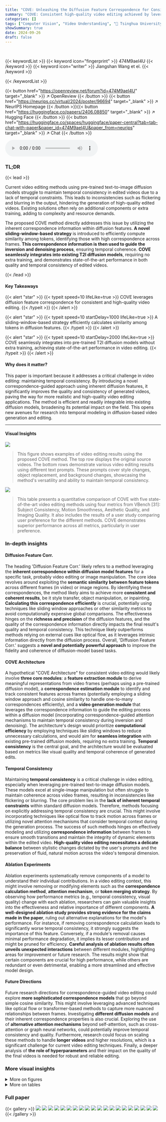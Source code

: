 ```yaml
---
title: "COVE: Unleashing the Diffusion Feature Correspondence for Consistent Video Editing"
summary: "COVE: Consistent high-quality video editing achieved by leveraging diffusion feature correspondence for temporal consistency."
categories: []
tags: ["Computer Vision", "Video Understanding", "🏢 Tsinghua University",]
showSummary: true
date: 2024-09-26
draft: false
---
```


<br>

{{< keywordList >}}
{{< keyword icon="fingerprint" >}} 474M9aeI4U {{< /keyword >}}
{{< keyword icon="writer" >}} Jiangshan Wang et el. {{< /keyword >}}
 
{{< /keywordList >}}

{{< button href="https://openreview.net/forum?id=474M9aeI4U" target="_blank" >}}
↗ OpenReview
{{< /button >}}
{{< button href="https://neurips.cc/virtual/2024/poster/96694" target="_blank" >}}
↗ NeurIPS Homepage
{{< /button >}}{{< button href="https://huggingface.co/papers/2406.08850" target="_blank" >}}
↗ Hugging Face
{{< /button >}}
{{< button href="https://huggingface.co/spaces/huggingface/paper-central?tab=tab-chat-with-paper&paper_id=474M9aeI4U&paper_from=neurips" target="_blank" >}}
↗ Chat
{{< /button >}}



<audio controls>
    <source src="https://ai-paper-reviewer.com/474M9aeI4U/podcast.wav" type="audio/wav">
    Your browser does not support the audio element.
</audio>


### TL;DR


{{< lead >}}

Current video editing methods using pre-trained text-to-image diffusion models struggle to maintain temporal consistency in edited videos due to a lack of temporal constraints.  This leads to inconsistencies such as flickering and blurring in the output, hindering the generation of high-quality edited videos.  Existing solutions often rely on additional components or extra training, adding to complexity and resource demands.



The proposed COVE method directly addresses this issue by utilizing the inherent correspondence information within diffusion features. **A novel sliding-window-based strategy** is introduced to efficiently compute similarity among tokens, identifying those with high correspondence across frames.  **This correspondence information is then used to guide the inversion and denoising process**, ensuring temporal coherence. **COVE seamlessly integrates into existing T2I diffusion models**, requiring no extra training, and demonstrates state-of-the-art performance in both quality and temporal consistency of edited videos.

{{< /lead >}}


#### Key Takeaways

{{< alert "star" >}}
{{< typeit speed=10 lifeLike=true >}} COVE leverages diffusion feature correspondence for consistent and high-quality video editing. {{< /typeit >}}
{{< /alert >}}

{{< alert "star" >}}
{{< typeit speed=10 startDelay=1000 lifeLike=true >}} A sliding-window-based strategy efficiently calculates similarity among tokens in diffusion features. {{< /typeit >}}
{{< /alert >}}

{{< alert "star" >}}
{{< typeit speed=10 startDelay=2000 lifeLike=true >}} COVE seamlessly integrates into pre-trained T2I diffusion models without extra training, achieving state-of-the-art performance in video editing. {{< /typeit >}}
{{< /alert >}}

#### Why does it matter?
This paper is important because it addresses a critical challenge in video editing: maintaining temporal consistency. By introducing a novel correspondence-guided approach using inherent diffusion features, it significantly improves the quality and consistency of generated videos, paving the way for more realistic and high-quality video editing applications.  The method is efficient and readily integrable into existing diffusion models, broadening its potential impact on the field. This opens new avenues for research into temporal modeling in diffusion-based video generation and editing.

------
#### Visual Insights



![](https://ai-paper-reviewer.com/474M9aeI4U/figures_0_1.jpg)

> This figure shows examples of video editing results using the proposed COVE method.  The top row displays the original source videos.  The bottom rows demonstrate various video editing results using different text prompts.  These prompts cover style changes, object replacement, and background changes, showcasing the method's versatility and ability to maintain temporal consistency.





![](https://ai-paper-reviewer.com/474M9aeI4U/tables_8_1.jpg)

> This table presents a quantitative comparison of COVE with five state-of-the-art video editing methods using four metrics from VBench [31]: Subject Consistency, Motion Smoothness, Aesthetic Quality, and Imaging Quality.  It also includes the results of a user study comparing user preference for the different methods.  COVE demonstrates superior performance across all metrics, particularly in user preference.





### In-depth insights


#### Diffusion Feature Corr.
The heading 'Diffusion Feature Corr.' likely refers to a method leveraging the **inherent correspondence within diffusion model features** for a specific task, probably video editing or image manipulation.  The core idea revolves around exploiting the **semantic similarity between feature tokens** across different frames (in video) or image regions. By identifying these correspondences, the method likely aims to achieve more **consistent and coherent results**, be it style transfer, object manipulation, or inpainting.  **Calculating this correspondence efficiently** is crucial, potentially using techniques like sliding window approaches or other similarity metrics to avoid computationally expensive global comparisons.  The effectiveness hinges on the **richness and precision** of the diffusion features, and the quality of the correspondence information directly impacts the final result's quality and temporal consistency. This technique likely outperforms methods relying on external cues like optical flow, as it leverages intrinsic information directly from the diffusion process.  Overall, 'Diffusion Feature Corr.' suggests a **novel and potentially powerful approach** to improve the fidelity and coherence of diffusion-model based tasks. 

#### COVE Architecture
A hypothetical "COVE Architecture" for consistent video editing would likely involve **three core modules**: a **feature extraction module** to derive meaningful representations from video frames (perhaps using a pre-trained diffusion model), a **correspondence estimation module** to identify and track consistent features across frames (potentially employing a sliding window approach and cosine similarity to handle one-to-many correspondences efficiently), and a **video generation module** that leverages the correspondence information to guide the editing process within a diffusion model (incorporating correspondence-guided attention mechanisms to maintain temporal consistency during inversion and denoising).  The architecture's design would prioritize **computational efficiency** by employing techniques like sliding windows to reduce unnecessary calculations, and would aim for **seamless integration** with existing pre-trained diffusion models, requiring no extra training.  **Temporal consistency** is the central goal, and the architecture would be evaluated based on metrics like visual quality and temporal coherence of generated edits.

#### Temporal Consistency
Maintaining **temporal consistency** is a critical challenge in video editing, especially when leveraging pre-trained text-to-image diffusion models.  These models excel at single-image manipulation but often struggle to maintain coherence across video frames, resulting in inconsistencies like flickering or blurring.  The core problem lies in the **lack of inherent temporal constraints** within standard diffusion models.  Therefore, methods focusing on explicitly addressing temporal consistency are crucial. This might involve incorporating techniques like optical flow to track motion across frames or utilizing novel attention mechanisms that consider temporal context during the generation process. The success of such methods hinges on effectively modeling and utilizing **correspondence information** between frames to ensure smooth transitions and maintain the integrity of dynamic elements within the edited video. **High-quality video editing necessitates a delicate balance** between stylistic changes dictated by the user's prompts and the preservation of fluid, natural motion across the video's temporal dimension.

#### Ablation Experiments
Ablation experiments systematically remove components of a model to understand their individual contributions.  In a video editing context, this might involve removing or modifying elements such as the **correspondence calculation method**, **attention mechanism**, or **token merging strategy**. By observing how performance metrics (e.g., temporal consistency, visual quality) change with each ablation, researchers can gain valuable insights into the effectiveness and relative importance of different components. **A well-designed ablation study provides strong evidence for the claims made in the paper**, ruling out alternative explanations for the model's performance. For instance, if removing correspondence calculation leads to significantly worse temporal consistency, it strongly suggests the importance of this feature.  Conversely, if a module's removal causes minimal performance degradation, it implies its lesser contribution and might be pruned for efficiency.  **Careful analysis of ablation results often unveils unexpected interactions** between different modules, highlighting areas for improvement or future research.  The results might show that certain components are crucial for high performance, while others are redundant or even detrimental, enabling a more streamlined and effective model design.

#### Future Directions
Future research directions for correspondence-guided video editing could explore **more sophisticated correspondence models** that go beyond simple cosine similarity.  This might involve leveraging advanced techniques like optical flow or transformer-based methods to capture more nuanced relationships between frames.  Investigating **different diffusion models** and their inherent correspondence properties is also crucial. Exploring the use of **alternative attention mechanisms** beyond self-attention, such as cross-attention or graph neural networks, could potentially improve temporal consistency and quality.  Furthermore, research could focus on scaling these methods to handle **longer videos** and higher resolutions, which is a significant challenge for current video editing techniques.   Finally, a deeper analysis of **the role of hyperparameters** and their impact on the quality of the final videos is needed for robust and reliable editing.


### More visual insights

<details>
<summary>More on figures
</summary>


![](https://ai-paper-reviewer.com/474M9aeI4U/figures_1_1.jpg)

> This figure compares the approach of COVE with previous methods for obtaining correspondence information among tokens across frames in video editing. Previous methods rely on pretrained optical flow models to establish a one-to-one correspondence between tokens in consecutive frames.  COVE, in contrast, leverages the inherent diffusion feature correspondence, enabling a more accurate one-to-many correspondence, which is more robust in capturing complex temporal relationships.


![](https://ai-paper-reviewer.com/474M9aeI4U/figures_3_1.jpg)

> This figure illustrates the overall pipeline of the COVE model for video editing. It shows three main stages: (a) correspondence calculation using a sliding-window based approach on the diffusion features, (b) utilizing this correspondence information for guided attention and token merging within the self-attention mechanism during the inversion process, and (c) the overall video editing pipeline integrating the correspondence-guided attention into a pre-trained text-to-image diffusion model.  The subfigures break down the process into more manageable steps, highlighting the key components and their interactions.


![](https://ai-paper-reviewer.com/474M9aeI4U/figures_4_1.jpg)

> This figure illustrates the sliding-window-based strategy used for efficient correspondence calculation in the COVE model.  It shows how, instead of comparing a token in one frame to every token in every other frame (computationally expensive), the algorithm only compares it to tokens within a small window in the adjacent frames. This significantly reduces computational cost while still effectively capturing temporal correspondence information. The figure uses a visual example of a cat's face across multiple frames to depict the process, highlighting how the window center adjusts frame by frame, focusing on the most similar regions between frames.


![](https://ai-paper-reviewer.com/474M9aeI4U/figures_6_1.jpg)

> This figure showcases various examples of video editing results achieved by the COVE model.  Each row presents a source video and its edited versions based on different prompts which include style transfer (e.g., Van Gogh style, Cartoon style), background changes (e.g., snowy winter, milky way), and object transformations (e.g., teddy bear to raccoon).  The results highlight the model's ability to maintain both high visual quality and temporal consistency across diverse editing tasks.


![](https://ai-paper-reviewer.com/474M9aeI4U/figures_7_1.jpg)

> This figure showcases a qualitative comparison between the proposed COVE method and five other state-of-the-art video editing methods (FateZero, RAVE, FRESCO, TokenFlow, and FLATTEN). The comparison is done across three different source videos and editing prompts, highlighting COVE's superior performance in terms of visual quality and temporal consistency.


![](https://ai-paper-reviewer.com/474M9aeI4U/figures_8_1.jpg)

> This figure shows the ablation study on the correspondence-guided attention and the effect of parameter K. The top row shows the source video. The second row shows the results without correspondence-guided attention, highlighting the flickering artifacts. The following rows (K=1, K=3, K=5) show the results with correspondence-guided attention and different values of K, demonstrating that increasing K improves the visual quality up to a certain point, after which further increases yield diminishing returns.


![](https://ai-paper-reviewer.com/474M9aeI4U/figures_9_1.jpg)

> This figure shows a comparison of video editing results with and without temporal dimensional token merging.  The top row displays the source video frames. The second row shows the edited video frames without token merging, exhibiting some inconsistencies. The bottom row presents the edited video frames with token merging, demonstrating that the merging process does not negatively impact the quality of the results.


![](https://ai-paper-reviewer.com/474M9aeI4U/figures_14_1.jpg)

> This figure shows the ablation study on the window size (l) in the sliding-window-based strategy for correspondence calculation. It compares the results of using different window sizes (l=3, l=9) and without using the sliding window strategy (w/o).  The results demonstrate the impact of the window size on the quality of the edited video, showing that a window size of 9 strikes a balance between accuracy and efficiency.


![](https://ai-paper-reviewer.com/474M9aeI4U/figures_15_1.jpg)

> This figure visualizes how the sliding-window-based method identifies corresponding tokens across frames in a long video.  It uses a specific token in the first frame as a reference and highlights its corresponding tokens (marked in yellow, green, and blue) in subsequent frames. This demonstrates the accuracy of the method in establishing correspondence for video editing.


![](https://ai-paper-reviewer.com/474M9aeI4U/figures_16_1.jpg)

> This figure shows an ablation study on the impact of correspondence-guided attention during the inversion process in video editing.  The left side demonstrates results without correspondence-guided attention, where videos show blurring and flickering effects, indicating reduced temporal consistency. In contrast, the right side presents results with correspondence-guided attention applied in both inversion and denoising stages.  These results exhibit improved visual quality and temporal consistency, demonstrating the effectiveness of the proposed method.


![](https://ai-paper-reviewer.com/474M9aeI4U/figures_17_1.jpg)

> This figure shows several example results of applying the COVE method to various videos. Each row represents a different video and prompt, demonstrating the model's ability to generate high-quality results for a wide range of prompts. The results include style transfers (e.g., Van Gogh, comic book styles) and background changes, indicating the model's versatility.


![](https://ai-paper-reviewer.com/474M9aeI4U/figures_18_1.jpg)

> This figure shows several examples of video editing results using the proposed method (COVE). Each row shows a different source video and the results of applying several different editing prompts (e.g. changing the style or appearance of the person or object in the video). The goal is to demonstrate that COVE can be used to generate high-quality videos with a variety of editing prompts while maintaining temporal consistency.


</details>




<details>
<summary>More on tables
</summary>


![](https://ai-paper-reviewer.com/474M9aeI4U/tables_8_2.jpg)
> This table presents the results of an ablation study on the impact of the number of tokens (K) used in correspondence-guided attention on video quality.  It compares different values of K (1, 3, and 5) against a baseline (w/o) where correspondence-guided attention is not used. The metrics used are Subject Consistency, Motion Smoothness, Aesthetic Quality, and Imaging Quality.  The results show that increasing K from 1 to 3 improves all metrics, but further increasing K to 5 provides only minimal gains.

![](https://ai-paper-reviewer.com/474M9aeI4U/tables_9_1.jpg)
> This table presents the results of an ablation study on the impact of temporal dimensional token merging in the video editing process.  The study compared three different configurations: (1) without correspondence-guided attention and without token merging; (2) with correspondence-guided attention but without token merging; and (3) with both correspondence-guided attention and token merging. The metrics used for comparison were speed and GPU memory usage.  The results show that token merging significantly improves speed and reduces GPU memory usage without substantial loss in video quality.

![](https://ai-paper-reviewer.com/474M9aeI4U/tables_14_1.jpg)
> This table quantitatively compares COVE against five state-of-the-art video editing methods across multiple metrics.  The metrics used assess subject consistency, motion smoothness, aesthetic quality, and imaging quality.  COVE shows superior results in all four categories, demonstrating improved temporal consistency and higher overall quality compared to existing methods.

![](https://ai-paper-reviewer.com/474M9aeI4U/tables_15_1.jpg)
> This table presents the accuracy (PCK) of correspondence obtained using two different methods: Optical-flow Correspondence and Diffusion feature Correspondence.  The diffusion feature correspondence method demonstrates higher accuracy (0.92) compared to the optical-flow method (0.87). This highlights the superior precision of using diffusion features for identifying corresponding tokens in video frames.

</details>




### Full paper

{{< gallery >}}
<img src="https://ai-paper-reviewer.com/474M9aeI4U/1.png" class="grid-w50 md:grid-w33 xl:grid-w25" />
<img src="https://ai-paper-reviewer.com/474M9aeI4U/2.png" class="grid-w50 md:grid-w33 xl:grid-w25" />
<img src="https://ai-paper-reviewer.com/474M9aeI4U/3.png" class="grid-w50 md:grid-w33 xl:grid-w25" />
<img src="https://ai-paper-reviewer.com/474M9aeI4U/4.png" class="grid-w50 md:grid-w33 xl:grid-w25" />
<img src="https://ai-paper-reviewer.com/474M9aeI4U/5.png" class="grid-w50 md:grid-w33 xl:grid-w25" />
<img src="https://ai-paper-reviewer.com/474M9aeI4U/6.png" class="grid-w50 md:grid-w33 xl:grid-w25" />
<img src="https://ai-paper-reviewer.com/474M9aeI4U/7.png" class="grid-w50 md:grid-w33 xl:grid-w25" />
<img src="https://ai-paper-reviewer.com/474M9aeI4U/8.png" class="grid-w50 md:grid-w33 xl:grid-w25" />
<img src="https://ai-paper-reviewer.com/474M9aeI4U/9.png" class="grid-w50 md:grid-w33 xl:grid-w25" />
<img src="https://ai-paper-reviewer.com/474M9aeI4U/10.png" class="grid-w50 md:grid-w33 xl:grid-w25" />
<img src="https://ai-paper-reviewer.com/474M9aeI4U/11.png" class="grid-w50 md:grid-w33 xl:grid-w25" />
<img src="https://ai-paper-reviewer.com/474M9aeI4U/12.png" class="grid-w50 md:grid-w33 xl:grid-w25" />
<img src="https://ai-paper-reviewer.com/474M9aeI4U/13.png" class="grid-w50 md:grid-w33 xl:grid-w25" />
<img src="https://ai-paper-reviewer.com/474M9aeI4U/14.png" class="grid-w50 md:grid-w33 xl:grid-w25" />
<img src="https://ai-paper-reviewer.com/474M9aeI4U/15.png" class="grid-w50 md:grid-w33 xl:grid-w25" />
<img src="https://ai-paper-reviewer.com/474M9aeI4U/16.png" class="grid-w50 md:grid-w33 xl:grid-w25" />
<img src="https://ai-paper-reviewer.com/474M9aeI4U/17.png" class="grid-w50 md:grid-w33 xl:grid-w25" />
<img src="https://ai-paper-reviewer.com/474M9aeI4U/18.png" class="grid-w50 md:grid-w33 xl:grid-w25" />
<img src="https://ai-paper-reviewer.com/474M9aeI4U/19.png" class="grid-w50 md:grid-w33 xl:grid-w25" />
<img src="https://ai-paper-reviewer.com/474M9aeI4U/20.png" class="grid-w50 md:grid-w33 xl:grid-w25" />
{{< /gallery >}}